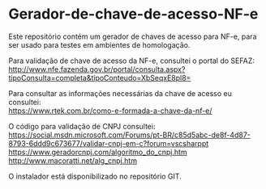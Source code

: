 # Gerador-de-chave-de-acesso-NF-e
Este repositório contém um gerador de chaves de acesso para NF-e, para ser usado para testes em ambientes de homologação.

Para validação de chave de acesso da NF-e, consultei o portal do SEFAZ:                                                              
http://www.nfe.fazenda.gov.br/portal/consulta.aspx?tipoConsulta=completa&tipoConteudo=XbSeqxE8pl8=

Para consultar as informações necessárias da chave de acesso eu consultei:                        
https://www.rtek.com.br/como-e-formada-a-chave-da-nf-e/

O código para validação de CNPJ consultei:                    
https://social.msdn.microsoft.com/Forums/pt-BR/c85d5abc-de8f-4d87-8793-6ddd9c673677/validar-cnpj-em-c?forum=vscsharppt       
https://www.geradorcnpj.com/algoritmo_do_cnpj.htm             
http://www.macoratti.net/alg_cnpj.htm


O instalador está disponibilizado no repositório GIT.
